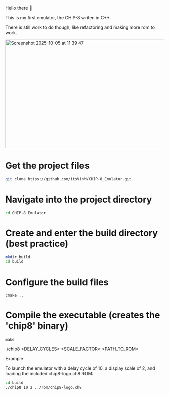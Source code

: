 Hello there 👋

This is my first emulator, the CHIP-8 writen in C++.

There is still work to do though, like refactoring and making more rom to work.


<img width="627" height="344" alt="Screenshot 2025-10-05 at 11 39 47" src="https://github.com/user-attachments/assets/94ea7b6f-f52b-4097-ac21-542e92f48505" />


# Get the project files
```bash
git clone https://github.com/itsVinM/CHIP-8_Emulator.git
```
# Navigate into the project directory
```bash
cd CHIP-8_Emulator
```
# Create and enter the build directory (best practice)
```bash
mkdir build
cd build
```

# Configure the build files
```bahs
cmake ..
```

# Compile the executable (creates the 'chip8' binary)
```bahs
make
```
./chip8 <DELAY_CYCLES> <SCALE_FACTOR> <PATH_TO_ROM>

Example

To launch the emulator with a delay cycle of 10, a display scale of 2, and loading the included chip8-logo.ch8 ROM:

``` bash
cd build 
./chip8 10 2 ../rom/chip8-logo.ch8
```
